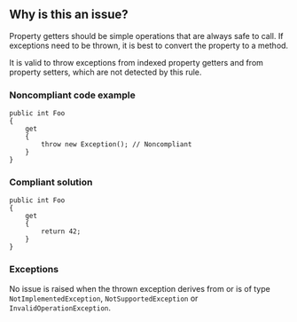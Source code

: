 ## Why is this an issue?
 
Property getters should be simple operations that are always safe to call. If exceptions need to be thrown, it is best to convert the property to a method.
 
It is valid to throw exceptions from indexed property getters and from property setters, which are not detected by this rule.
 
### Noncompliant code example

    public int Foo
    {
        get
        {
            throw new Exception(); // Noncompliant
        }
    }

### Compliant solution

    public int Foo
    {
        get
        {
            return 42;
        }
    }

### Exceptions
 
No issue is raised when the thrown exception derives from or is of type `NotImplementedException`, `NotSupportedException` or `InvalidOperationException`.